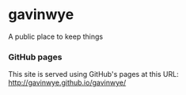 gavinwye
========

A public place to keep things

### GitHub pages

This site is served using GitHub's pages at this URL: http://gavinwye.github.io/gavinwye/
